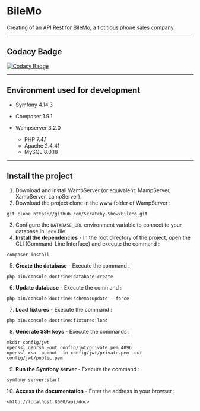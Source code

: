 # BileMo

Creating of an API Rest for BileMo, a fictitious phone sales company.

------------------------------------------------------------------------------------------------------------------------------------------

## Codacy Badge
[![Codacy Badge](https://app.codacy.com/project/badge/Grade/02618234586b4420baaa0a602c86a9ac)](https://www.codacy.com/manual/Scratchy-Show/BileMo?utm_source=github.com&amp;utm_medium=referral&amp;utm_content=Scratchy-Show/BileMo&amp;utm_campaign=Badge_Grade)

------------------------------------------------------------------------------------------------------------------------------------------
## Environment used for development

* Symfony 4.14.3

* Composer 1.9.1

* Wampserver 3.2.0
  *   PHP 7.4.1
  *   Apache 2.4.41
  *   MySQL 8.0.18
    
------------------------------------------------------------------------------------------------------------------------------------------

## Install the project

1.  Download and install WampServer (or equivalent: MampServer, XampServer, LampServer).
2.  Download the project clone in the www folder of WampServer :
```
git clone https://github.com/Scratchy-Show/BileMo.git
```

3.  Configure the `DATABASE_URL` environment variable to connect to your database in `.env` file.
4.  **Install the dependencies** - In the root directory of the project, open the CLI (Command-Line Interface) and execute the command :
```
composer install
```

5.  **Create the database** - Execute the command :
```
php bin/console doctrine:database:create
```

6.  **Update database** - Execute the command :
```
php bin/console doctrine:schema:update --force
```

7.  **Load fixtures** - Execute the command :
```
php bin/console doctrine:fixtures:load
```

8.  **Generate SSH keys** - Execute the commands :
```
mkdir config/jwt
openssl genrsa -out config/jwt/private.pem 4096
openssl rsa -pubout -in config/jwt/private.pem -out config/jwt/public.pem
```

9.  **Run the Symfony server** - Execute the command :
```
symfony server:start
```

10. **Access the documentation** - Enter the address  in your browser :
```
<http://localhost:8000/api/doc>
```
